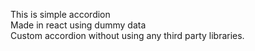 This is simple accordion <br>
Made in react using dummy data <br>
Custom accordion without using any third party libraries.
